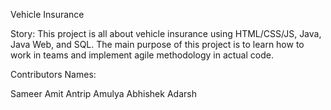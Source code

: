 Vehicle Insurance

Story:
This project is all about vehicle insurance using HTML/CSS/JS, Java, Java Web, and SQL. The main purpose of this project is to learn how to work in teams and implement agile methodology in actual code.

Contributors Names:

Sameer
Amit
Antrip
Amulya
Abhishek
Adarsh
